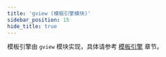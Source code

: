 ```yaml
---
title: 'gview (模板引擎模块)'
sidebar_position: 15
hide_title: true
---
```


模板引擎由 `gview` 模块实现，具体请参考 [模板引擎](../../1-核心组件/9-模板引擎/9-模板引擎.md) 章节。